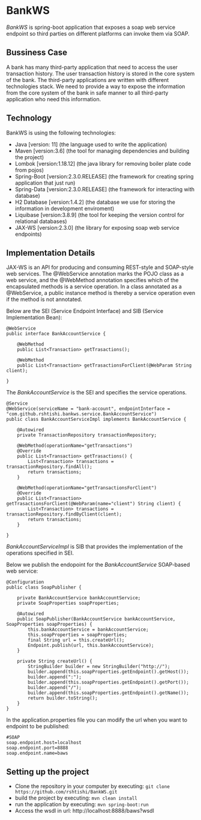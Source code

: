 # BankWS

*BankWS* is spring-boot application that exposes a soap web service endpoint so third parties on different platforms can invoke
them via SOAP.

## Bussiness Case

A bank has many third-party application that need to access the user transaction history. The user transaction history is stored 
in the core system of the bank. The third-party applications are written with different technologies stack. We need to provide a way 
to expose the information from the core system of the bank in safe manner to all third-party application who need this information.

## Technology

BankWS is using the following technologies:
- Java [version: 11] (the language used to write the application)
- Maven [version:3.6] (the tool for managing dependencies and building the project) 
- Lombok [version:1.18.12] (the java library for removing boiler plate code from pojos)
- Spring-Boot [version:2.3.0.RELEASE] (the framework for creating spring application that just run)
- Spring-Data [version:2.3.0.RELEASE] (the framework for interacting with database)
- H2 Database [version:1.4.2] (the database we use for storing the information in development enviroment)
- Liquibase [version:3.8.9] (the tool for keeping the version control for relational databases)
- JAX-WS [version:2.3.0] (the library for exposing soap web service endpoints)

 ## Implementation Details
 
JAX-WS is an API for producing and consuming REST-style and SOAP-style web services. The @WebService annotation marks the POJO class 
as a web service, and the @WebMethod annotation specifies which of the encapsulated methods is a service operation. In a class annotated as a @WebService, a public instance
method is thereby a service operation even if the method is not annotated.

Below are the SEI (Service Endpoint Interface) and SIB (Service Implementation Bean):
```
@WebService
public interface BankAccountService {
	
	@WebMethod
	public List<Transaction> getTrasactions();
	
	@WebMethod
	public List<Transaction> getTrasactionsForClient(@WebParam String client);

}
```
The *BankAccountService* is the SEI and specifies the service operations.

```
@Service
@WebService(serviceName = "bank-account", endpointInterface = "com.github.rshtishi.bankws.service.BankAccountService")
public class BankAccountServiceImpl implements BankAccountService {
	
	@Autowired
	private TransactionRepository transactionRepository;
	
	@WebMethod(operationName="getTransactions")
	@Override
	public List<Transaction> getTrasactions() {
		List<Transaction> transactions = transactionRepository.findAll();
		return transactions;
	}

	@WebMethod(operationName="getTransactionsForClient")
	@Override
	public List<Transaction> getTrasactionsForClient(@WebParam(name="client") String client) {
		List<Transaction> transactions = transactionRepository.findByClient(client);
		return transactions;
	}

}
```
*BankAccountServiceImpl* is SIB that provides the implementation of the operations specified in SEI.

Below we publish the endopoint for the *BankAccountService* SOAP-based web service:
```
@Configuration
public class SoapPublisher {

	private BankAccountService bankAccountService;
	private SoapProperties soapProperties;

	@Autowired
	public SoapPublisher(BankAccountService bankAccountService, SoapProperties soapProperties) {
		this.bankAccountService = bankAccountService;
		this.soapProperties = soapProperties;
		final String url = this.createUrl();
		Endpoint.publish(url, this.bankAccountService);
	}
	
	private String createUrl() {
		StringBuilder builder = new StringBuilder("http://");
		builder.append(this.soapProperties.getEndpoint().getHost());
		builder.append(":");
		builder.append(this.soapProperties.getEndpoint().getPort());
		builder.append("/");
		builder.append(this.soapProperties.getEndpoint().getName());
		return builder.toString();
	}
}
```

In the application.properties file you can modify the url when you want to endpoint to be published:
```
#SOAP
soap.endpoint.host=localhost
soap.endpoint.port=8888
soap.endpoint.name=baws
```

## Setting up the project
 
 - Clone the repository in your computer by executing: ```git clone https://github.com/rshtishi/BankWS.git```
 - build the project by executing:  ```mvn clean install```
 - run the application by executing:  ```mvn spring-boot:run```
 - Access the wsdl in url: http://localhost:8888/baws?wsdl


